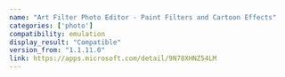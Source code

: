 ```yaml
---
name: "Art Filter Photo Editor - Paint Filters and Cartoon Effects"
categories: ['photo']
compatibility: emulation
display_result: "Compatible"
version_from: "1.1.11.0"
link: https://apps.microsoft.com/detail/9N78XHNZ54LM
---
```

